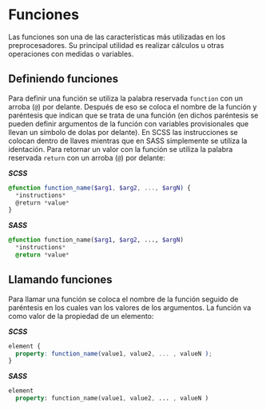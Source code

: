 # Funciones

Las funciones son una de las características más utilizadas en los preprocesadores. Su principal utilidad es realizar cálculos u otras operaciones con medidas o variables.

## Definiendo funciones

Para definir una función se utiliza la palabra reservada `function` con un arroba (`@`) por delante. Después de eso se coloca el nombre de la función y paréntesis que indican que se trata de una función (en dichos paréntesis se pueden definir argumentos de la función con variables provisionales que llevan un símbolo de dolas por delante). En SCSS las instrucciones se colocan dentro de llaves mientras que en SASS simplemente se utiliza la identación. Para retornar un valor con la función se utiliza la palabra reservada `return` con un arroba (`@`) por delante:

***SCSS***

~~~scss
@function function_name($arg1, $arg2, ..., $argN) {
  *instructions*
  @return *value*
}
~~~

***SASS***

~~~sass
@function function_name($arg1, $arg2, ..., $argN)
  *instructions*
  @return *value*
~~~

## Llamando funciones

Para llamar una función se coloca el nombre de la función seguido de paréntesis en los cuales van los valores de los argumentos. La función va como valor de la propiedad de un elemento:

***SCSS***

~~~scss
element {
  property: function_name(value1, value2, ... , valueN );
}
~~~

***SASS***

~~~sass
element
  property: function_name(value1, value2, ... , valueN )
~~~
